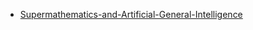 * [Supermathematics-and-Artificial-General-Intelligence](https://github.com/JordanMicahBennett/Supermathematics-and-Artificial-General-Intelligence)
